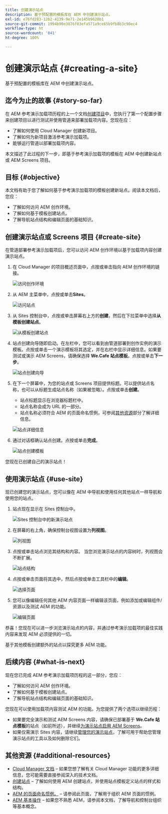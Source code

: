 ```yaml
---
title: 创建演示站点
description: 基于预配置的模板库在 AEM 中创建演示站点。
exl-id: e76fd283-12b2-4139-9e71-2e145b9620b1
source-git-commit: 1994b90e3876f03efa571a9ce65b9fb8b3c90ec4
workflow-type: ht
source-wordcount: '841'
ht-degree: 100%

---
```


# 创建演示站点 {#creating-a-site}

基于预配置的模板库在 AEM 中创建演示站点。

## 迄今为止的故事 {#story-so-far}

在 AEM 参考演示加载项历程的上一个文档[创建项目](create-program.md)中，您执行了第一个配置步骤来创建项目以进行测试并使用管道来部署加载项内容。您现在应：

* 了解如何使用 Cloud Manager 创建新项目。
* 了解如何为新项目激活参考演示加载项。
* 能够运行管道以部署加载项内容。

本文描述了此过程的下一步，即基于参考演示加载项的模板在 AEM 中创建新站点或 AEM Screens 项目。

## 目标 {#objective}

本文档有助于您了解如何基于参考演示加载项的模板创建新站点。阅读本文档后，您应：

* 了解如何访问 AEM 创作环境。
* 了解如何基于模板创建站点。
* 了解导航站点结构和编辑页面的基础知识。

## 创建演示站点或 Screens 项目 {#create-site}

在管道部署参考演示加载项后，您可以访问 AEM 创作环境以基于加载项内容创建演示站点。

1. 在 Cloud Manager 的项目概述页面中，点按或单击指向 AEM 创作环境的链接。

   ![访问创作环境](assets/access-author.png)

1. 从 AEM 主菜单中，点按或单击&#x200B;**Sites**。

   ![访问站点](assets/access-sites.png)

1. 从 Sites 控制台中，点按或单击屏幕右上方的&#x200B;**创建**，然后在下拉菜单中选择&#x200B;**从模板创建站点**。

   ![从模板创建站点](assets/create-site-from-template.png)

1. 站点创建向导随即启动。在左栏中，您可以看到由管道部署到创作实例的演示模板。点按或单击一个演示模板将其选定，并在右栏中显示详细信息。如果要测试或演示 AEM Screens，请确保选择 **We.Cafe 站点模板**。点按或单击&#x200B;**下一步**。

   ![站点创建向导](assets/site-creation-wizard.png)

1. 在下一个屏幕中，为您的站点或 Screens 项目提供标题。可以提供站点名称，也可以从标题生成站点名称（如果被忽略）。点按或单击&#x200B;**创建**。

   * 站点标题显示在浏览器标题栏中。
   * 站点名称会成为 URL 的一部分。
   * 站点名称必须符合 AEM 的页面命名惯例，可参阅[其他资源](#additional-resources)部分了解详细信息。

   ![站点详细信息](assets/site-details.png)

1. 通过对话框确认站点创建。点按或单击&#x200B;**完成**。

   ![站点创建模板](assets/site-creation-complete.png)

您现在已创建自己的演示站点！

## 使用演示站点 {#use-site}

现已创建您的演示站点，您可以像在 AEM 中导航和使用任何其他站点一样导航和使用您的站点。

1. 站点现在显示在 Sites 控制台中。

   ![ Sites 控制台中的新演示站点](assets/new-demo-site.png)

1. 在屏幕的右上角，确保控制台视图设置为&#x200B;**列视图**。

   ![列视图](assets/column-view.png)

1. 点按或单击站点浏览其结构和内容。 当您浏览演示站点的内容树时，列视图会不断扩展。

   ![站点结构](assets/site-structure.png)

1. 点按或单击页面将其选中，然后点按或单击工具栏中的&#x200B;**编辑**。

   ![选择页面](assets/select-page.png)

1. 您可以像编辑任何其他 AEM 内容页面一样编辑该页面，例如添加或编辑组件/资源以及测试 AEM 的功能。

   ![编辑页面](assets/edit-page.png)

恭喜！您现在可以进一步浏览演示站点的内容，并通过参考演示加载项的最佳实践内容来发现 AEM 必须提供的一切。

基于其他模板创建额外的站点以探究更多 AEM 功能。

## 后续内容 {#what-is-next}

现在您已完成 AEM 参考演示加载项历程的这一部分，您应：

* 了解如何访问 AEM 创作环境。
* 了解如何基于模板创建站点。
* 了解导航站点结构和编辑页面的基础知识。

您现在可以使用加载项内容测试 AEM 的功能。为您提供了两个选项以继续历程：

* 如果要完全演示和测试 AEM Screens 内容，请确保已部署基于 **We.Cafe 站点模板**&#x200B;的站点（如前所述），并继续[为演示站点启用 AEM Screens](screens.md)。
* 如果仅需演示 Sites 内容，请继续[管理您的演示站点](manage.md)，了解可用于帮助您管理演示站点的工具以及如何删除它们。

## 其他资源 {#additional-resources}

* [Cloud Manager 文档](https://experienceleague.adobe.com/docs/experience-manager-cloud-service/onboarding/onboarding-concepts/cloud-manager-introduction.html) – 如果您想了解有关 Cloud Manager 功能的更多详细信息，您可能需要直接参阅深入的技术文档。
* [创建站点](/help/sites-cloud/administering/site-creation/create-site.md) – 了解如何使用 AEM 创建站点，并使用站点模板定义站点的样式和结构。
* [AEM 的页面命名惯例。](/help/sites-cloud/authoring/fundamentals/organizing-pages.md#page-name-restrictions-and-best-practices) – 请参阅此页面，了解用于组织 AEM 页面的惯例。
* [AEM 基本操作](/help/sites-cloud/authoring/getting-started/basic-handling.md) – 如果您不熟悉 AEM，请参阅本文档，了解导航和控制台组织等基本概念。
